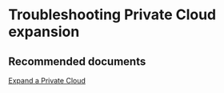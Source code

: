 # Troubleshooting Private Cloud expansion 


## **Recommended documents**

[Expand a Private Cloud](https://docs.cloudsimple.com/csportal/resources/privatecloudexpand/)
